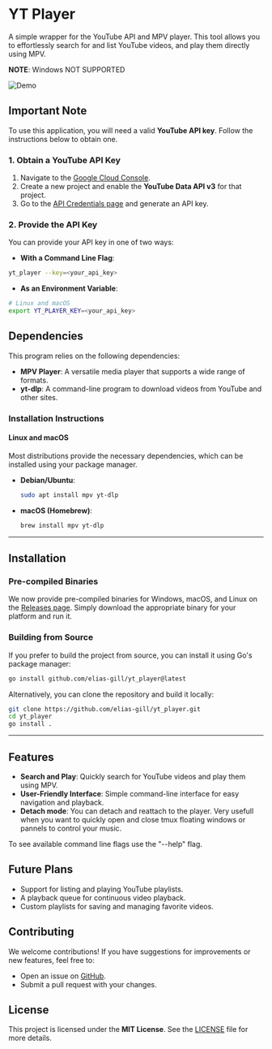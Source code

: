 # YT Player

A simple wrapper for the YouTube API and MPV player.
This tool allows you to effortlessly search for and list YouTube videos, and play them directly
using MPV.

**NOTE**: Windows NOT SUPPORTED

![Demo](https://github.com/user-attachments/assets/f18fdf9e-2a61-4277-83c4-8542069eb923)

## **Important Note**

To use this application, you will need a valid **YouTube API key**.
Follow the instructions below to obtain one.

### 1. Obtain a YouTube API Key

1. Navigate to the [Google Cloud Console](https://console.cloud.google.com/).
2. Create a new project and enable the **YouTube Data API v3** for that project.
3. Go to the
   [API Credentials page](https://console.cloud.google.com/apis/api/youtube.googleapis.com/credentials)
   and generate an API key.

### 2. Provide the API Key

You can provide your API key in one of two ways:
- **With a Command Line Flag**:
```bash
yt_player --key=<your_api_key>
```
- **As an Environment Variable**:
```bash
# Linux and macOS
export YT_PLAYER_KEY=<your_api_key>
```


## **Dependencies**

This program relies on the following dependencies:

- **MPV Player**:
  A versatile media player that supports a wide range of formats.
- **yt-dlp**:
  A command-line program to download videos from YouTube and other sites.

### **Installation Instructions**

#### **Linux and macOS** 

Most distributions provide the necessary dependencies, which can be installed using your
package manager.

- **Debian/Ubuntu**:
  ```bash
  sudo apt install mpv yt-dlp
  ```
- **macOS (Homebrew)**:
  ```bash
  brew install mpv yt-dlp
  ```

---

## **Installation**

### **Pre-compiled Binaries** 

We now provide pre-compiled binaries for Windows, macOS, and Linux on the
[Releases page](https://github.com/elias-gill/yt_player/releases).
Simply download the appropriate binary for your platform and run it.

### **Building from Source** 

If you prefer to build the project from source, you can install it using Go's package manager:

```bash
go install github.com/elias-gill/yt_player@latest
```

Alternatively, you can clone the repository and build it locally:

```bash
git clone https://github.com/elias-gill/yt_player.git
cd yt_player
go install .
```

---

## **Features**

- **Search and Play**:
  Quickly search for YouTube videos and play them using MPV.
- **User-Friendly Interface**:
  Simple command-line interface for easy navigation and playback.
- **Detach mode**:
  You can detach and reattach to the player.
  Very usefull when you want to quickly open and close tmux floating windows or pannels to
  control your music.

To see available command line flags use the "--help" flag.

## **Future Plans**

- Support for listing and playing YouTube playlists.
- A playback queue for continuous video playback.
- Custom playlists for saving and managing favorite videos.

## **Contributing**

We welcome contributions!
If you have suggestions for improvements or new features, feel free to:
- Open an issue on [GitHub](https://github.com/elias-gill/yt_player/issues).
- Submit a pull request with your changes.

## **License**

This project is licensed under the **MIT License**.
See the [LICENSE](LICENSE) file for more details.
